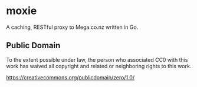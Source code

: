 # moxie

A caching, RESTful proxy to Mega.co.nz written in Go.


## Public Domain

To the extent possible under law, the person who associated CC0
with this work has waived all copyright and related or neighboring
rights to this work.

https://creativecommons.org/publicdomain/zero/1.0/

